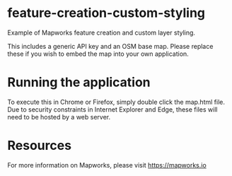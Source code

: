 # feature-creation-custom-styling
Example of Mapworks feature creation and custom layer styling.

This includes a generic API key and an OSM base map. Please replace these if you wish to embed the map into your own application. 

# Running the application
To execute this in Chrome or Firefox, simply double click the map.html file. Due to security constraints in Internet Explorer and Edge, these files will need to be hosted by a web server.

# Resources
For more information on Mapworks, please visit https://mapworks.io

